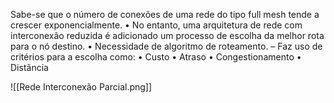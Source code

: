  Sabe-se que o número de conexões de uma rede do tipo full mesh tende a crescer exponencialmente.
  • No entanto, uma arquitetura de rede com interconexão reduzida é adicionado um processo de escolha da melhor rota para o nó destino.
   • Necessidade de algoritmo de roteamento. 
	   – Faz uso de critérios para a escolha como:
	    • Custo 
	    • Atraso 
	    • Congestionamento 
	    • Distância

![[Rede Interconexão Parcial.png]]